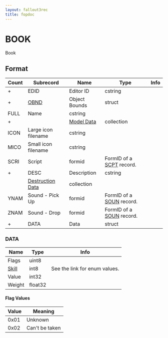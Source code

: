 ```yaml
---
layout: fallout3rec
title: fopdoc
---
```

BOOK
====

Book

## Format

Count | Subrecord | Name | Type | Info
------|-------|------|------|-----
+ | EDID | Editor ID | cstring |
+ | [OBND](Subrecords/OBND.html) | Object Bounds | struct |
 | FULL | Name | cstring |
+ | | [Model Data](Subrecords/Model.html) | collection |
 | ICON | Large icon filename | cstring |
 | MICO | Small icon filename | cstring |
 | SCRI | Script | formid | FormID of a [SCPT](SCPT.html) record.
+ | DESC | Description | cstring |
 | | [Destruction Data](Subrecords/Destruction.html) | collection |
 | YNAM | Sound - Pick Up | formid | FormID of a [SOUN](SOUN.html) record.
 | ZNAM | Sound - Drop | formid | FormID of a [SOUN](SOUN.html) record.
+ | DATA | Data | struct |

### DATA

Name | Type | Info
-----|------|-----
Flags | uint8 |
[Skill](Values/Skills.html) | int8 | See the link for enum values.
Value | int32 |
Weight | float32 |

#### Flag Values

Value | Meaning
------|--------
0x01 | Unknown
0x02 | Can't be taken
